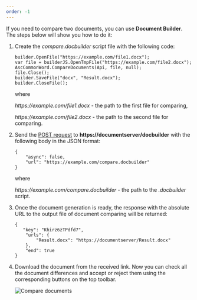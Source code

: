 ```yaml
---
order: -1
---
```


If you need to compare two documents, you can use **Document Builder**. The steps below will show you how to do it:

1. Create the *compare.docbuilder* script file with the following code:

   ```
   builder.OpenFile("https://example.com/file1.docx");
   var file = builderJS.OpenTmpFile("https://example.com/file2.docx");
   AscCommonWord.CompareDocuments(Api, file, null);
   file.Close();
   builder.SaveFile("docx", "Result.docx");
   builder.CloseFile();
   ```

   where

   *https\://example.com/file1.docx* - the path to the first file for comparing,

   *https\://example.com/file2.docx* - the path to the second file for comparing.

2. Send the [POST request](/editors/documentbuilderapi) to **https\://documentserver/docbuilder** with the following body in the JSON format:

   ```
   {
       "async": false,
       "url": "https://example.com/compare.docbuilder"
   }
   ```

   where

   *https\://example.com/compare.docbuilder* - the path to the *.docbuilder* script.

3. Once the document generation is ready, the response with the absolute URL to the output file of document comparing will be returned:

   ```
   {
      "key": "Khirz6zTPdfd7",
       "urls": {
           "Result.docx": "https://documentserver/Result.docx"
       },
       "end": true
   }
   ```

4. Download the document from the received link. Now you can check all the document differences and accept or reject them using the corresponding buttons on the top toolbar.

   ![Compare documents](/assets/images/docbuilder/compare-documents.png)

